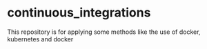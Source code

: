 # continuous_integrations
This repository is for applying some methods like the use of docker, kubernetes and docker
